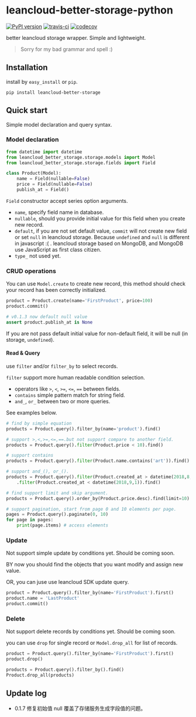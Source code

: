 # leancloud-better-storage-python

[![PyPI version](https://badge.fury.io/py/leancloud-better-storage.svg)](https://badge.fury.io/py/leancloud-better-storage)
[![travis-ci](https://www.travis-ci.com/nnnewb/leancloud-better-storage-python.svg?branch=master)](https://www.travis-ci.com/nnnewb/leancloud-better-storage-python)
[![codecov](https://codecov.io/gh/nnnewb/leancloud-better-storage-python/branch/master/graph/badge.svg)](https://codecov.io/gh/nnnewb/leancloud-better-storage-python)

better leancloud storage wrapper. Simple and lightweight.

> Sorry for my bad grammar and spell :)

## Installation

install by `easy_install` or `pip`.

```commandline
pip install leancloud-better-storage
```

## Quick start

Simple model declaration and query syntax.

### Model declaration

```python
from datetime import datetime
from leancloud_better_storage.storage.models import Model
from leancloud_better_storage.storage.fields import Field

class Product(Model):
    name = Field(nullable=False)
    price = Field(nullable=False)
    publish_at = Field()
```

`Field` constructor accept series option arguments.

- `name`, specify field name in database.
- `nullable`, should you provide initial value for this field when you create new record.
- `default`, if you are not set default value, `commit` will not create new field or set `null` in leancloud storage. Because `undefined` and `null` is different in javascript :( . leancloud storage based on MongoDB, and MongoDB use JavaScript as first class citizen.
- `type_` not used yet.

### CRUD operations

You can use `Model.create` to create new record, this method should check your record has been correctly initialized.

```python
product = Product.create(name='FirstProduct', price=100)
product.commit()

# v0.1.3 now default null value
assert product.publish_at is None
```

If you are not pass default initial value for non-default field, it will be null (in storage, `undefined`).

#### Read & Query

use `filter` and/or `filter_by` to select records.

`filter` support more human readable condition selection.

- operators like `>`, `<`, `>=`, `<=`, `==` between fields.
- `contains` simple pattern match for string field.
- `and_`, `or_` between two or more queries.

See examples below.

```python
# find by simple equation
products = Product.query().filter_by(name='product').find()

# support >,<,>=,<=,==.but not support compare to another field.
products = Product.query().filter(Product.price < 10).find()

# support contains
products = Product.query().filter(Product.name.contains('art')).find()

# support and_(), or_().
products = Product.query().filter(Product.created_at > datetime(2018,8,1)).and_() \
    .filter(Product.created_at < datetime(2018,9,1)).find()

# find support limit and skip argument.
products = Product.query().order_by(Product.price.desc).find(limit=10)

# support pagination, start from page 0 and 10 elements per page.
pages = Product.query().paginate(0, 10)
for page in pages:
    print(page.items) # access elements
```

### Update

Not support simple update by conditions yet. Should be coming soon.

BY now you should find the objects that you want modify and assign new value.

OR, you can juse use leancloud SDK update query.

```python
product = Product.query().filter_by(name='FirstProduct').first()
product.name = 'LastProduct'
product.commit()
```

### Delete

Not support delete records by conditions yet. Should be coming soon.

you can use `drop` for single record or `Model.drop_all` for list of records.

```python
product = Product.query().filter_by(name='FirstProduct').first()
product.drop()

products = Product.query().filter_by().find()
Product.drop_all(products)
```

## Update log

- 0.1.7 修复初始值 null 覆盖了存储服务生成字段值的问题。

